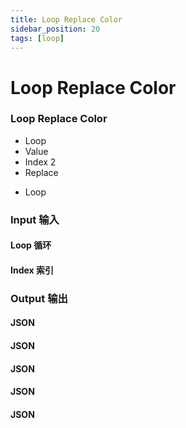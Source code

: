 ```yaml
---
title: Loop Replace Color
sidebar_position: 20
tags: [loop]
---
```


# Loop Replace Color

<div className="patch-container">
    <div className="patch processor">
        <h3>Loop Replace Color</h3>
        <ul className="inputs">
            <li>Loop <span className="patch-color-preview"></span></li>
            <li>Value <span className="patch-color-preview"></span></li>
            <li>Index <span>2</span></li>
            <li>Replace <span className="patch-pulse-preview"><span className="dot"></span></span></li>
        </ul>
        <ul className="outputs">
            <li>Loop <span className="patch-color-preview"></span></li>
        </ul>
    </div>
</div>

<div className="port-descriptions">
<div className="inputs">

### Input 输入

#### Loop 循环

#### Index 索引

</div>
<div className="outputs">

### Output 输出

#### JSON

#### JSON

#### JSON

#### JSON

#### JSON

</div>
</div>